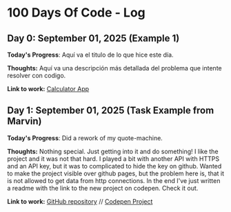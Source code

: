 # 100 Days Of Code - Log

## Day 0: September 01, 2025 (Example 1)

**Today's Progress**: Aquí va el titulo de lo que hice este día.

**Thoughts:** Aquí va una descripción más detallada del problema que intente resolver con codigo.

**Link to work:** [Calculator App](http://www.example.com)

## Day 1: September 01, 2025 (Task Example from Marvin)

**Today's Progress**: Did a rework of my quote-machine.

**Thoughts:** Nothing special. Just getting into it and do something! I like the project and it was not that hard. I played a bit with another API with HTTPS and an API key, but it was to complicated to hide the key on github. Wanted to make the project visible over github pages, but the problem here is, that it is not allowed to get data from http connections. In the end I've just written a readme with the link to the new project on codepen. Check it out.

**Link to work:** [GitHub repository](https://github.com/yOoMarvin/quote-machine) // [Codepen Project](http://codepen.io/yOoMarvin/full/Bzmqmx/)
